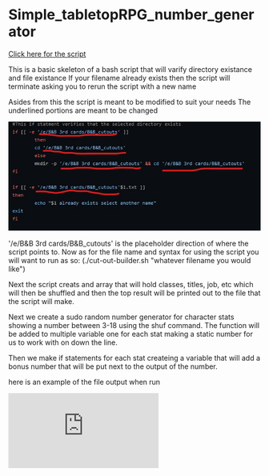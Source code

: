 # Simple_tabletopRPG_number_generator

[Click here for the script](https://github.com/Zangaruk/Simple_tabletopRPG_number_generator/blob/main/script/cut-out-builder.sh)

This is a basic skeleton of a bash script that will varify directory existance and file existance
If your filename already exists then the script will terminate asking you to rerun the script with a new name

Asides from this the script is meant to be modified to suit your needs
The underlined portions are meant to be changed

![image alt text](https://github.com/Zangaruk/Simple_tabletopRPG_number_generator/blob/main/Extra_Material/naming.jpg)

'/e/B&B 3rd cards/B&B_cutouts' is the placeholder direction of where the script points to.
Now as for the file name and syntax for using the script you will want to run as so:
(./cut-out-builder.sh "whatever filename you would like")

Next the script creats and array that will hold classes, titles, job, etc which will then be shuffled and then the top result will be printed out to the file that the script will make.

Next we create a sudo random number generator for character stats showing a number between 3-18 using the shuf command. The function will be added to multiple variable one for each stat making a static number for us to work with on down the line.

Then we make if statements for each stat createing a variable that will add a bonus number that will be put next to the output of the number.

here is an example of the file output when run

![image alt text](https://github.com/Zangaruk/Simple_tabletopRPG_number_generator/blob/main/Extra_Material/James.txt)